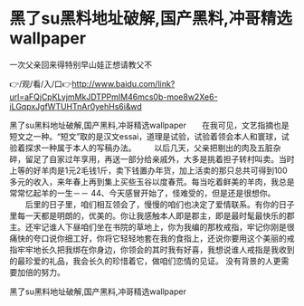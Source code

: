 # 黑了su黑料地址破解,国产黑料,冲哥精选wallpaper
一次父亲回来得特别早山娃正想请教父不

👉/观/看/入/口👉http://www.baidu.com/link?url=aFQjCpKLyjmMkJDTPPmIM46mcs0b-moe8w2Xe6-iLGqpxJgfWTUHTnAr0yehHs6i&wd

黑了su黑料地址破解,国产黑料,冲哥精选wallpaper　　在我可见，文艺指摘也是短文之一种。“短文”取的是汉文essai，道理是试验，试验着领会本人和寰球，试验着探求一种属于本人的写稿办法。
　　以后几天，父亲把剔出的肉及五脏杂碎，留足了自家过年享用，再送一部分给亲戚外，大多是挑着担子转村叫卖。当时上等的好羊肉是1元2毛钱1斤，卖下钱置办年货，加上活卖的那只总共可得到100多元的收入，来年春上再到集上买些玉谷以度春荒。每当吃着鲜美的羊肉，我总是常常忆起羊的一生－－
	44、今天感冒开始了，怪难受的，但是还是很想你。
　　后里的日子里，咱们相互领会了，慢慢的咱们也决定了爱情联系。有你的日子里每一天都是明朗的，优美的。你让我感触本人即是郡主，即是最时髦最快乐的郡主。还牢记谁人下昼咱们坐在书院的草地上，你为我编的那枚戒指，牢记你刚是很痛快的夸口说你细工好，你将它轻轻地套在我的食指上，还说你要用这个美丽的戒指牢牢地长久把我绑在你身边，你领会的其时我有好喜，我想说谁人戒指是我收到的最珍爱的礼品，我会长久的珍惜着它，做咱们恋情的见证。
	没有背景的人更需要加倍的努力。

黑了su黑料地址破解,国产黑料,冲哥精选wallpaper
